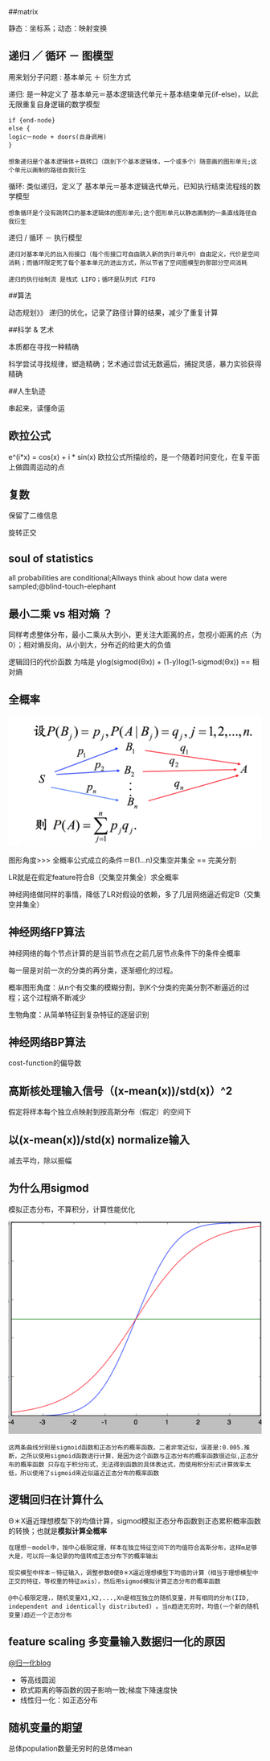 ##matrix

静态：坐标系；动态：映射变换

## 递归 ／ 循环 － 图模型

用来划分子问题 : 基本单元 ＋ 衍生方式

递归: 是一种定义了 基本单元＝基本逻辑迭代单元＋基本结束单元(if-else)，以此无限重复自身逻辑的数学模型

	if {end-node}
	else {
	logic－node + doors(自身调用)
	}
	
	想象递归是个基本逻辑体＋跳转口（跳到下个基本逻辑体，一个或多个）随意画的图形单元;这个单元以画制的路径自我衍生

循环: 类似递归，定义了 基本单元＝基本逻辑迭代单元，已知执行结束流程线的数学模型

	想象循环是个没有跳转口的基本逻辑体的图形单元;这个图形单元以静态画制的一条直线路径自我衍生

递归 / 循环 － 执行模型

	递归对基本单元的出入衔接口（每个衔接口可自由跳入新的执行单元中）自由定义，代价是空间消耗；而循环限定死了每个基本单元的进出方式，所以节省了空间图模型的那部分空间消耗
	
	递归的执行绘制流 是栈式 LIFO；循环是队列式 FIFO

##算法

动态规划》》 递归的优化，记录了路径计算的结果，减少了重复计算

##科学 & 艺术

本质都在寻找一种精确

科学尝试寻找规律，塑造精确；艺术通过尝试无数遍后，捕捉灵感，暴力实验获得精确

##人生轨迹

串起来，读懂命运

## 欧拉公式

e^(i*x) = cos(x) + i * sin(x) 欧拉公式所描绘的，是一个随着时间变化，在复平面上做圆周运动的点

## 复数

保留了二维信息

旋转正交

## soul of statistics

all probabilities are conditional;Allways think about how data were sampled;@blind-touch-elephant

## 最小二乘 vs 相对熵 ？

同样考虑整体分布，最小二乘从大到小，更关注大距离的点，忽视小距离的点（为0）；相对熵反向，从小到大，分布近的给更大的负值

逻辑回归的代价函数 为啥是 ylog(sigmod(Θx)) + (1-y)log(1-sigmod(Θx)) == 相对熵

## 全概率

![](img/full_probability.png)

图形角度>>> 全概率公式成立的条件＝B(1...n)交集空并集全 == 完美分割

LR就是在假定feature符合B（交集空并集全）求全概率

神经网络做同样的事情，降低了LR对假设的依赖，多了几层网络逼近假定B（交集空并集全）

## 神经网络FP算法

神经网络的每个节点计算的是当前节点在之前几层节点条件下的条件全概率

每一层是对前一次的分类的再分类，逐渐细化的过程。

概率图形角度：从n个有交集的模糊分割，到K个分类的完美分割不断逼近的过程；这个过程熵不断减少

生物角度：从简单特征到复杂特征的逐层识别

## 神经网络BP算法

cost-function的偏导数

## 高斯核处理输入信号（(x-mean(x))/std(x)）^2

假定将样本每个独立点映射到按高斯分布（假定）的空间下

## 以(x-mean(x))/std(x) normalize输入

减去平均，除以振幅

## 为什么用sigmod

模拟正态分布，不算积分，计算性能优化

![](img/logic_vs_sigmod.png)

	这两条曲线分别是sigmoid函数和正态分布的概率函数。二者非常近似，误差是:0.005.推断，之所以使用sigmoid函数进行计算，是因为这个函数与正态分布的概率函数很近似,正态分布的概率函数 只存在于积分形式，无法得到函数的具体表达式，而使用积分形式计算效率太低，所以使用了sigmoid来近似逼近正态分布的概率函数

## 逻辑回归在计算什么

Θ＊X逼近理想模型下的均值计算，sigmod模拟正态分布函数到正态累积概率函数的转换；也就是**模拟计算全概率**

	在理想－model中，按中心极限定理，样本在独立特征空间下的均值符合高斯分布，这样m足够大是，可以将一条记录的均值转成正态分布下的概率输出

	现实模型中样本－特征输入，调整参数Θ使Θ＊X逼近理想模型下均值的计算（相当于理想模型中正交的特征，等权重的特征axis），然后用sigmod模拟计算正态分布的概率函数

	@中心极限定理，，随机变量X1,X2,...,Xn是相互独立的随机变量，并有相同的分布(IID, independent and identically distributed) 。当n趋进无穷时，均值(一个新的随机变量)趋近一个正态分布
	
## feature scaling 多变量输入数据归一化的原因

[@归一化blog](http://www.cnblogs.com/LBSer)

- 等高线圆润
- 欧式距离的等函数的因子影响一致;梯度下降速度快
- 线性归一化：如正态分布

## 随机变量的期望

总体population数量无穷时的总体mean


